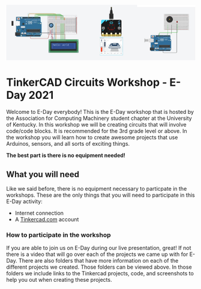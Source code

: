 ![](https://github.com/npsantini/ACM-E-Day-2021/blob/main/projects.jpg)

# TinkerCAD Circuits Workshop - E-Day 2021
Welcome to E-Day everybody! This is the E-Day workshop that is hosted by the Association for Computing Machinery student chapter at the University of Kentucky. In this workshop we will be creating circuits that will involve code/code blocks. It is recommended for the 3rd grade level or above. In the workshop you will learn how to create awesome projects that use Arduinos, sensors, and all sorts of exciting things.

__The best part is there is no equipment needed!__

## What you will need
Like we said before, there is no equipment necessary to particpate in the workshops. These are the only things that you will need to participate in this E-Day activity:
* Internet connection
* A [Tinkercad.com](https://www.tinkercad.com/) account

### How to participate in the workshop
If you are able to join us on E-Day during our live presentation, great! If not there is a video that will go over each of the projects we came up with for E-Day. There are also folders that have more information on each of the different projects we created. Those folders can be viewed above. In those folders we include links to the Tinkercad projects, code, and screenshots to help you out when creating these projects.
